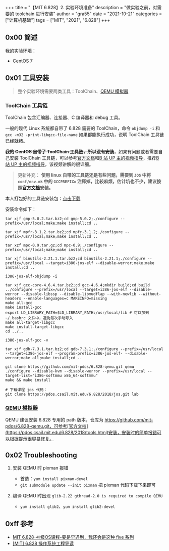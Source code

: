 +++
title = "【MIT 6.828】2. 实验环境准备"
description = "做实验之前，对需要的 toolchain 进行安装"
author = "gra55"
date = "2021-10-21"
categories = ["计算机基础"]
tags = ["MIT", "2021", "6.828"]
+++

## 0x00 简述
我的实验环境：
+ CentOS 7

## 0x01 工具安装
> 整个实验环境需要两类工具：ToolChain、[QEMU 模拟器](https://www.qemu.org/)

### ToolChain 工具链
ToolChain 包含汇编器、连接器、C 编译器和 debug 工具。

一般的现代 Linux 系统都自带了 6.828 需要的 ToolChain，命令 `objdump -i` 和 `gcc -m32 -print-libgcc-file-name` 如果都能执行成功，说明 ToolChain 工具链已经就绪。

**~~我的 CentOS 自带了 ToolChain 工具链，所以没有安装~~**，如果有问题或者需要自己安装 ToolChain 工具链，可以参考[官方文档](https://pdos.csail.mit.edu/6.828/2018/tools.html)和[B 站 UP 主的视频指导](https://www.bilibili.com/video/BV1NA411j7rX?spm_id_from=333.999.0.0)，推荐[B 站 UP 主的视频指导](https://www.bilibili.com/video/BV1NA411j7rX?spm_id_from=333.999.0.0)，该视频讲解的很详细。

> 更新补充：
**使用 linux 自带的工具链还是有些问题，需要到 `JOS` 中将 `conf/env.mk` 中的 `GCCPREFIX=` 注释掉，比较麻烦，估计坑也不少，建议按照[官方文档](https://pdos.csail.mit.edu/6.828/2018/tools.html)安装。**

本人打包好的工具链安装包：<a href="../../../../file/toolchain.tar.gz" target="_blank">点击下载</a>

安装命令如下：
```shell
tar xjf gmp-5.0.2.tar.bz2;cd gmp-5.0.2;./configure --prefix=/usr/local;make;make install;cd ..

tar xjf mpfr-3.1.2.tar.bz2;cd mpfr-3.1.2;./configure --prefix=/usr/local;make;make install;cd ..

tar xzf mpc-0.9.tar.gz;cd mpc-0.9;./configure --prefix=/usr/local;make;make install;cd ..

tar xjf binutils-2.21.1.tar.bz2;cd binutils-2.21.1;./configure --prefix=/usr/local --target=i386-jos-elf --disable-werror;make;make install;cd ..

i386-jos-elf-objdump -i

tar xjf gcc-core-4.6.4.tar.bz2;cd gcc-4.6.4;mkdir build;cd build
../configure --prefix=/usr/local --target=i386-jos-elf --disable-werror --disable-libssp --disable-libmudflap --with-newlib --without-headers --enable-languages=c MAKEINFO=missing
make all-gcc
make install-gcc
export LD_LIBRARY_PATH=$LD_LIBRARY_PATH:/usr/local/lib # 可以加到 ~/.bashrc 文件中，避免每次手动导入
make all-target-libgcc
make install-target-libgcc
cd ../..

i386-jos-elf-gcc -v

tar xjf gdb-7.3.1.tar.bz2;cd gdb-7.3.1;./configure --prefix=/usr/local --target=i386-jos-elf --program-prefix=i386-jos-elf- --disable-werror;make all;make install;cd ..

git clone https://github.com/mit-pdos/6.828-qemu.git qemu
./configure --disable-kvm --disable-werror --prefix=/usr/local --target-list="i386-softmmu x86_64-softmmu"
make && make install

# 下载课程 jos 代码：
git clone https://pdos.csail.mit.edu/6.828/2018/jos.git lab
```

### [QEMU 模拟器](https://www.qemu.org/)
QEMU 建议安装 6.828 专用的 path 版本，仓库为 https://github.com/mit-pdos/6.828-qemu.git，可参考[官方文档](https://pdos.csail.mit.edu/6.828/2018/tools.html)安装，安装时的简单报错可以根据提示很容易修复。

## 0x02 Troubleshooting
1. 安装 QEMU 时 pixman 报错
    + 首选：`yum install pixman-devel`
    + `git submodule update --init pixman` 把 pixman 代码下载下来即可

2. 编译 QEMU 时出现 `glib-2.22 gthread-2.0 is required to compile QEMU`
    + `yum install glib2`、`yum install glib2-devel`

## 0xff 参考
+ [MIT 6.828-神级OS课程-要是早遇到，我还会是这种 five 系列](https://zhuanlan.zhihu.com/p/74028717)
+ [[MIT] 6.828 操作系统工程导读](https://zhuanlan.zhihu.com/p/368954250)